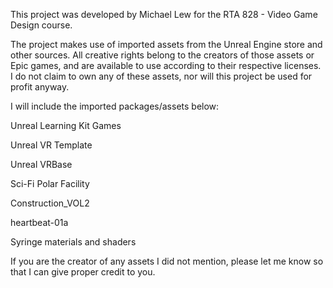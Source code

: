 This project was developed by Michael Lew for the RTA 828 - Video Game Design course.

The project makes use of imported assets from the Unreal Engine store and other sources. 
All creative rights belong to the creators of those assets or Epic games, and are available to use according to their respective licenses.
I do not claim to own any of these assets, nor will this project be used for profit anyway.

I will include the imported packages/assets below:

Unreal Learning Kit Games

Unreal VR Template

Unreal VRBase

Sci-Fi Polar Facility

Construction_VOL2

heartbeat-01a

Syringe materials and shaders


If you are the creator of any assets I did not mention, please let me know so that I can give proper credit to you.
